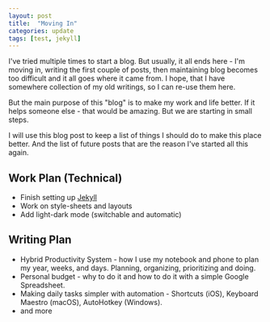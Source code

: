 ```yaml
---
layout: post
title:  "Moving In"
categories: update
tags: [test, jekyll]
---
```


I've tried multiple times to start a blog. But usually, it all ends here - I'm moving in, writing the first couple of posts, then maintaining blog becomes too difficult and it all goes where it came from. I hope, that I have somewhere collection of my old writings, so I can re-use them here.

But the main purpose of this "blog" is to make my work and life better. If it helps someone else - that would be amazing. But we are starting in small steps.

I will use this blog post to keep a list of things I should do to make this place better. And the list of future posts that are the reason I've started all this again.

## Work Plan (Technical)
* Finish setting up [Jekyll][getting-started]
* Work on style-sheets and layouts
* Add light-dark mode (switchable and automatic)

## Writing Plan
* Hybrid Productivity System - how I use my notebook and phone to plan my year, weeks, and days. Planning, organizing, prioritizing and doing.
* Personal budget - why to do it and how to do it with a simple Google Spreadsheet.
* Making daily tasks simpler with automation - Shortcuts (iOS), Keyboard Maestro (macOS), AutoHotkey (Windows).
* and more


[getting-started]: https://www.aleksandrhovhannisyan.com/blog/dev/getting-started-with-jekyll-and-github-pages/#front-matter-defaults
